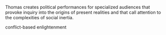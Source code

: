 Thomas creates political performances for specialized audiences
that provoke inquiry into the origins of present realities and
that call attention to the complexities of social inertia.

conflict-based enlightenment
